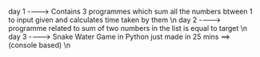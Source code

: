 day 1 ---->  Contains 3 programmes which sum all the numbers btween 1 to input given and calculates time taken by them \n
day 2 ----> programme related to sum of two numbers in the list is equal to target \n
day 3 ----> Snake Water Game in Python just made in 25 mins ==> (console based) \n
